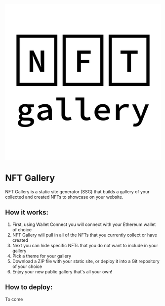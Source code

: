 ![NFT Gallery Logo](/content/images/logo.png)
# NFT Gallery
NFT Gallery is a static site generator (SSG) that builds a gallery of your collected and created NFTs to showcase on your website. 

## How it works:
1. First, using Wallet Connect you will connect with your Ethereum wallet of choice
2. NFT Gallery will pull in all of the NFTs that you currently collect or have created
3. Next you can hide specific NFTs that you do not want to include in your gallery
4. Pick a theme for your gallery
5. Download a ZIP file with your static site, or deploy it into a Git repository of your choice
6. Enjoy your new public gallery that's all your own!

## How to deploy:
To come
